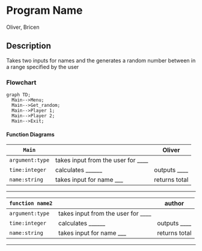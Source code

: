 # Program Name
Oliver, Bricen

## <Number Guessing Game> Description
Takes two inputs for names and the generates a random number between in a range specified by the user

### <Number Guessing Game> Flowchart
```mermaid
graph TD;
  Main-->Menu;
  Main-->Get_random;
  Main-->Player 1;
  Main-->Player 2;
  Main-->Exit;
```

#### Function Diagrams

| `Main`    |               |  Oliver     |
| ------------------ | ------------- | ------------ |
| `argument:type`    | takes input from the user for ____  |              |
| `time:integer`     | calculates ______  | outputs ____             |
| `name:string`      | takes input for name ___ | returns total |
***
| `function name2`    |               |     author   |
| ------------------ | ------------- | ------------ |
| `argument:type`    | takes input from the user for ____  |              |
| `time:integer`     | calculates ______  | outputs ____             |
| `name:string`      | takes input for name ___ | returns total |
***

